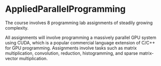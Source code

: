# AppliedParallelProgramming
The course involves 8 programming lab assignments of steadily growing complexity. 

All assignments will involve programming a massively parallel GPU system using CUDA, which is a popular commercial language extension of C/C++ for GPU programming.  Assignments involve tasks such as matrix multiplication, convolution, reduction, histogramming, and sparse matrix-vector multiplication. 
